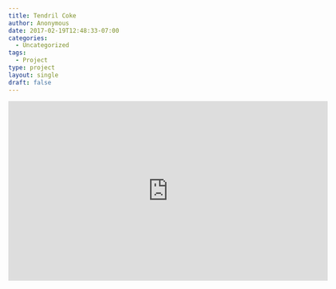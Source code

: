 ```yaml
---
title: Tendril Coke
author: Anonymous
date: 2017-02-19T12:48:33-07:00
categories:
  - Uncategorized
tags:
  - Project
type: project
layout: single
draft: false
---
```


<iframe src="https://player.vimeo.com/video/65928353" width="640" height="360" frameborder="0" webkitallowfullscreen mozallowfullscreen allowfullscreen></iframe>
